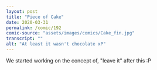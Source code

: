 ```yaml
---
layout: post
title: "Piece of Cake"
date: 2020-03-31
permalink: /comic/192
comic-source: "assets/images/comics/Cake_fin.jpg"
transcript: ""
alt: "At least it wasn't chocolate xP"
---
```


We started working on the concept of, "leave it" after this :P
